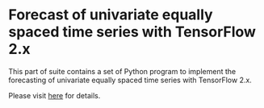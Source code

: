 # Forecast of univariate equally spaced time series with TensorFlow 2.x

This part of suite contains a set of Python program to implement the forecasting of univariate equally spaced time series with TensorFlow 2.x.

Please visit [here](https://computationalmindset.com/en/neural-networks/univariate-equally-spaced-time-series-forecast-with-tensorflow.html) for details.
